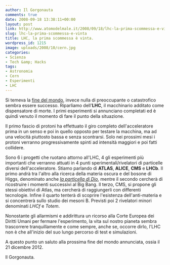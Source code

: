 ```yaml
---
author: Il Gorgonauta
comments: true
date: 2008-09-18 13:38:11+00:00
layout: post
link: http://www.atomodelmale.it/2008/09/18/lhc-la-prima-scommessa-e-vinta/
slug: lhc-la-prima-scommessa-e-vinta
title: LHC, la prima scommessa è vinta.
wordpress_id: 1215
image: uploads/2008/10/cern.jpg
categories:
- Scienza
- Tech &amp; Hacks
tags:
- Astronomia
- Cern
- Esperimenti
- LHC
---
```



Si temeva la [fine del mondo](/2008/09/02/un-buco-nero-sulla-terra.html), invece nulla di preoccupante o catastrofico sembra essere successo. Riparliamo dell'**LHC**, il macchinario additato come dispensatore di morte. I primi esperimenti si annunciano completati ed è quindi venuto il momento di fare il punto della situazione.

Il primo fascio di protoni ha effettuato il giro completo dell'acceleratore prima in un senso e poi in quello opposto per testare la macchina, ma ad una velocità piuttosto bassa e senza scontrarsi. Solo nei prossimi mesi i protoni verranno progressivamente spinti ad intensità maggiori e poi fatti collidere.

Sono 6 i progetti che ruotano attorno all'LHC, 4 gli esperimenti più importanti che verranno attuati in 4 punti sperimentali/rivelatori di particelle diversi dell'acceleratore. Stiamo parlando di **ATLAS**, **ALICE**, **CMS** e **LHCb**. Il primo andrà tra l'altro alla ricerca della materia oscura e del bosone di Higgs, denominato anche [_la particella di Dio_](http://it.wikipedia.org/wiki/Bosone_di_Higgs), mentre il secondo cercherà di ricostruire i momenti successivi al Big Bang. Il terzo, CMS, si propone gli stessi obiettivi di Atlas, ma cercherà di raggiungerli con differenti tecnologie. Infine il quarto tenterà di scoprire l'esistenza dell'anti-materia e si concentrerà sullo studio dei mesoni B. Previsti poi 2 rivelatori minori denominati _LHCf_ e _Totem_.

Nonostante gli allarmismi e addirittura un ricorso alla Corte Europea dei Diritti Umani per fermare l'esperimento, la vita sul nostro pianeta sembra trascorrere tranquillamente e come sempre, anche se, occorre dirlo, l'LHC non è che all'inizio del suo lungo percorso di test e simulazioni.

A questo punto un saluto alla prossima fine del mondo annunciata, ossia il 21 dicembre 2012.

Il Gorgonauta.

